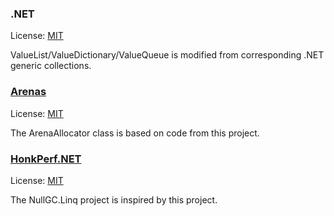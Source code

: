 ﻿### .NET

License: [MIT](https://github.com/dotnet/runtime/blob/main/LICENSE.TXT)

ValueList/ValueDictionary/ValueQueue is modified from corresponding .NET generic collections.

### [Arenas](https://github.com/Enichan/Arenas)

License: [MIT](https://github.com/Enichan/Arenas/blob/main/LICENSE)

The ArenaAllocator class is based on code from this project.

### [HonkPerf.NET](https://github.com/asc-community/HonkPerf.NET)

License: [MIT](https://github.com/asc-community/HonkPerf.NET/blob/main/LICENSE)

The NullGC.Linq project is inspired by this project.

